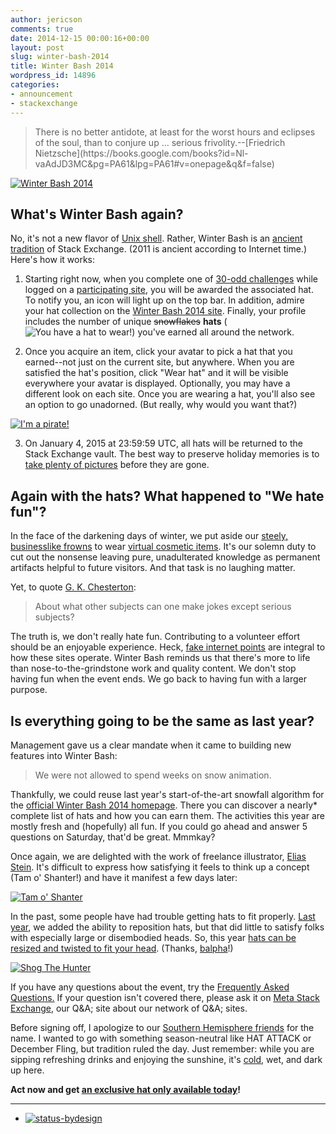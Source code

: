 ```yaml
---
author: jericson
comments: true
date: 2014-12-15 00:00:16+00:00
layout: post
slug: winter-bash-2014
title: Winter Bash 2014
wordpress_id: 14896
categories:
- announcement
- stackexchange
---
```


<blockquote>There is no better antidote, at least for the worst hours and eclipses of the soul, than to conjure up …  
serious frivolity.--[Friedrich Nietzsche](https://books.google.com/books?id=Nl-vaAdJD3MC&pg=PA61&lpg=PA61#v=onepage&q&f=false)</blockquote>


[![Winter Bash 2014](http://i.stack.imgur.com/urxgC.png)](http://winterbash2014.stackexchange.com)


## What's Winter Bash again?


No, it's not a new flavor of [Unix shell](http://en.wikipedia.org/wiki/Bash_(Unix_shell)). Rather, Winter Bash is an [ancient tradition](http://stackexchange.com/promos/2/hat-dash) of Stack Exchange. (2011 is ancient according to Internet time.) Here's how it works:




	
  1. Starting right now, when you complete one of [30-odd challenges](http://winterbash2014.stackexchange.com/) while logged on a [participating site](http://winterbash2014.stackexchange.com/leaderboard), you will be awarded the associated hat. To notify you, an icon will light up on the top bar. In addition, admire your hat collection on the [Winter Bash 2014 site](http://winterbash2014.stackexchange.com/). Finally, your profile includes the number of unique <strike>snowflakes</strike> **hats** (![You have a hat to wear!](http://i.stack.imgur.com/VmGTG.png)) you've earned all around the network.



	
  2. Once you acquire an item, click your avatar to pick a hat that you earned--not just on the current site, but anywhere. When you are satisfied the hat's position, click "Wear hat" and it will be visible everywhere your avatar is displayed. Optionally, you may have a different look on each site. Once you are wearing a hat, you'll also see an option to go unadorned. (But really, why would you want that?)

[![I'm a pirate!](http://i.stack.imgur.com/8FDy0.png)](http://meta.stackexchange.com/users/1438/jon-ericson)



	
  3. On January 4, 2015 at 23:59:59 UTC, all hats will be returned to the Stack Exchange vault. The best way to preserve holiday memories is to [take plenty of pictures](http://www.take-a-screenshot.org/) before they are gone.





## Again with the hats? What happened to "We hate fun"?


In the face of the darkening days of winter, we put aside our [steely, businesslike frowns](http://blog.stackoverflow.com/2010/01/stack-overflow-where-we-hate-fun/) to wear [virtual cosmetic items](https://wiki.teamfortress.com/wiki/Cosmetic_items). It's our solemn duty to cut out the nonsense leaving pure, unadulterated knowledge as permanent artifacts helpful to future visitors. And that task is no laughing matter. 

Yet, to quote [G. K. Chesterton](http://www.ccel.org/ccel/chesterton/heretics.xvi.html):


<blockquote>About what other subjects can one make jokes except serious subjects?</blockquote>


The truth is, we don't really hate fun. Contributing to a volunteer effort should be an enjoyable experience. Heck, [fake internet points](http://blog.stackoverflow.com/2013/09/five-years-ago-stack-overflow-launched-then-a-miracle-occurred/) are integral to how these sites operate. Winter Bash reminds us that there's more to life than nose-to-the-grindstone work and quality content. We don't stop having fun when the event ends. We go back to having fun with a larger purpose.



## Is everything going to be the same as last year?


Management gave us a clear mandate when it came to building new features into Winter Bash:


<blockquote>We were not allowed to spend weeks on snow animation.</blockquote>


Thankfully, we could reuse last year's start-of-the-art snowfall algorithm for the [official Winter Bash 2014 homepage](http://winterbash2014.stackexchange.com/). There you can discover a nearly* complete list of hats and how you can earn them. The activities this year are mostly fresh and (hopefully) all fun. If you could go ahead and answer 5 questions on Saturday, that'd be great. Mmmkay?

Once again, we are delighted with the work of freelance illustrator, [Elias Stein](http://www.eliasstein.com/). It's difficult to express how satisfying it feels to think up a concept (Tam o' Shanter!) and have it manifest a few days later:

[![Tam o' Shanter](http://i.stack.imgur.com/hdKRn.png)](http://en.wikipedia.org/wiki/Tam_o%27_Shanter_%28cap%29)

In the past, some people have had trouble getting hats to fit properly. [Last year](http://blog.stackoverflow.com/2013/12/winter-bash-2013-is-here/), we added the ability to reposition hats, but that did little to satisfy folks with especially large or disembodied heads. So, this year [hats can be resized and twisted to fit your head](http://meta.stackexchange.com/questions/212056/all-i-want-is-a-well-fitted-hat). (Thanks, [balpha](http://balpha.de/about/)!) 

[![Shog The Hunter](http://i.stack.imgur.com/9lMdh.png)](http://meta.stackexchange.com/users/811/shog9)

If you have any questions about the event, try the [Frequently Asked Questions.](http://winterbash2014.stackexchange.com/faq) If your question isn't covered there, please ask it on [Meta Stack Exchange](http://meta.stackexchange.com/questions/tagged/winterbash-2014), our Q&A; site about our network of Q&A; sites.

Before signing off, I apologize to our [Southern Hemisphere friends](http://meta.pt.stackoverflow.com/questions/2288/o-que-voc%C3%AAs-t%C3%AAm-na-cabe%C3%A7a) for the name. I wanted to go with something season-neutral like HAT ATTACK or December Fling, but tradition ruled the day. Just remember: while you are sipping refreshing drinks and enjoying the sunshine, it's [cold](https://www.youtube.com/watch?v=tuCO7Kq744U),  wet, and dark up here.

**Act now and get [an exclusive hat only available today](http://winterbash2014.stackexchange.com/saint-lucia)!**



* * *



* [![status-bydesign](http://i.stack.imgur.com/BRAuT.png)](http://meta.stackexchange.com/questions/212799/how-do-i-get-the-winterbash-2013-secret-hats)
